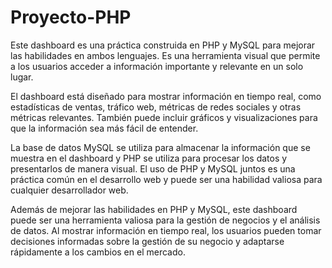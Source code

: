 # Proyecto-PHP

Este dashboard es una práctica construida en PHP y MySQL para mejorar las habilidades en ambos lenguajes. Es una herramienta visual que permite a los usuarios acceder a información importante y relevante en un solo lugar.

El dashboard está diseñado para mostrar información en tiempo real, como estadísticas de ventas, tráfico web, métricas de redes sociales y otras métricas relevantes. También puede incluir gráficos y visualizaciones para que la información sea más fácil de entender.

La base de datos MySQL se utiliza para almacenar la información que se muestra en el dashboard y PHP se utiliza para procesar los datos y presentarlos de manera visual. El uso de PHP y MySQL juntos es una práctica común en el desarrollo web y puede ser una habilidad valiosa para cualquier desarrollador web.

Además de mejorar las habilidades en PHP y MySQL, este dashboard puede ser una herramienta valiosa para la gestión de negocios y el análisis de datos. Al mostrar información en tiempo real, los usuarios pueden tomar decisiones informadas sobre la gestión de su negocio y adaptarse rápidamente a los cambios en el mercado.
